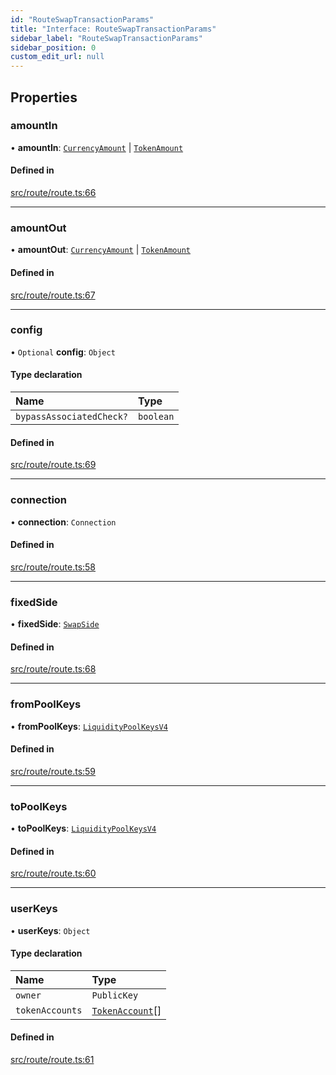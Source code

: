 ```yaml
---
id: "RouteSwapTransactionParams"
title: "Interface: RouteSwapTransactionParams"
sidebar_label: "RouteSwapTransactionParams"
sidebar_position: 0
custom_edit_url: null
---
```


## Properties

### amountIn

• **amountIn**: [`CurrencyAmount`](../classes/CurrencyAmount.md) \| [`TokenAmount`](../classes/TokenAmount.md)

#### Defined in

[src/route/route.ts:66](https://github.com/alpha-defi/raydium-sdk/blob/5597113/src/route/route.ts#L66)

___

### amountOut

• **amountOut**: [`CurrencyAmount`](../classes/CurrencyAmount.md) \| [`TokenAmount`](../classes/TokenAmount.md)

#### Defined in

[src/route/route.ts:67](https://github.com/alpha-defi/raydium-sdk/blob/5597113/src/route/route.ts#L67)

___

### config

• `Optional` **config**: `Object`

#### Type declaration

| Name | Type |
| :------ | :------ |
| `bypassAssociatedCheck?` | `boolean` |

#### Defined in

[src/route/route.ts:69](https://github.com/alpha-defi/raydium-sdk/blob/5597113/src/route/route.ts#L69)

___

### connection

• **connection**: `Connection`

#### Defined in

[src/route/route.ts:58](https://github.com/alpha-defi/raydium-sdk/blob/5597113/src/route/route.ts#L58)

___

### fixedSide

• **fixedSide**: [`SwapSide`](../modules.md#swapside)

#### Defined in

[src/route/route.ts:68](https://github.com/alpha-defi/raydium-sdk/blob/5597113/src/route/route.ts#L68)

___

### fromPoolKeys

• **fromPoolKeys**: [`LiquidityPoolKeysV4`](../modules.md#liquiditypoolkeysv4)

#### Defined in

[src/route/route.ts:59](https://github.com/alpha-defi/raydium-sdk/blob/5597113/src/route/route.ts#L59)

___

### toPoolKeys

• **toPoolKeys**: [`LiquidityPoolKeysV4`](../modules.md#liquiditypoolkeysv4)

#### Defined in

[src/route/route.ts:60](https://github.com/alpha-defi/raydium-sdk/blob/5597113/src/route/route.ts#L60)

___

### userKeys

• **userKeys**: `Object`

#### Type declaration

| Name | Type |
| :------ | :------ |
| `owner` | `PublicKey` |
| `tokenAccounts` | [`TokenAccount`](TokenAccount.md)[] |

#### Defined in

[src/route/route.ts:61](https://github.com/alpha-defi/raydium-sdk/blob/5597113/src/route/route.ts#L61)
